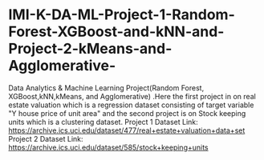 # IMI-K-DA-ML-Project-1-Random-Forest-XGBoost-and-kNN-and-Project-2-kMeans-and-Agglomerative-
Data Analytics &amp; Machine Learning Project(Random Forest, XGBoost,kNN,kMeans, and Agglomerative) .Here the first project in on real estate valuation which is a regression dataset consisting of target variable "Y house price of unit area" and the second project is on Stock keeping units which is a clustering dataset.
Project 1 Dataset Link: https://archive.ics.uci.edu/dataset/477/real+estate+valuation+data+set
Project 2 Dataset Link: https://archive.ics.uci.edu/dataset/585/stock+keeping+units
